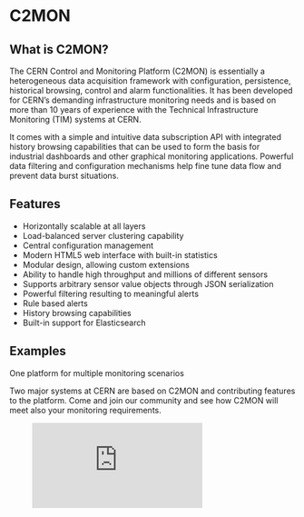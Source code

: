 # C2MON

## What is C2MON?

The CERN Control and Monitoring Platform (C2MON) is essentially a heterogeneous data acquisition framework with configuration, persistence, historical browsing, control and alarm functionalities. It has been developed for CERN’s demanding infrastructure monitoring needs and is based on more than 10 years of experience with the Technical Infrastructure Monitoring (TIM) systems at CERN.

It comes with a simple and intuitive data subscription API with integrated history browsing capabilities that can be used to form the basis for industrial dashboards and other graphical monitoring applications. Powerful data filtering and configuration mechanisms help fine tune data flow and prevent data burst situations.


## Features

* Horizontally scalable at all layers
* Load-balanced server clustering capability
* Central configuration management
* Modern HTML5 web interface with built-in statistics
* Modular design, allowing custom extensions
* Ability to handle high throughput and millions of different sensors
* Supports arbitrary sensor value objects through JSON serialization
* Powerful filtering resulting to meaningful alerts
* Rule based alerts
* History browsing capabilities
* Built-in support for Elasticsearch

## Examples

One platform for multiple monitoring scenarios

Two major systems at CERN are based on C2MON and contributing features to the platform. Come and join our community and see how C2MON will meet also your monitoring requirements.

<figure class="video_container">
  <iframe src="https://www.youtube.com/embed/OKisSUCCWLQ" alt="Technical Infrastructure Monitoring" frameborder="0" allowfullscreen="true"> </iframe>
</figure>
